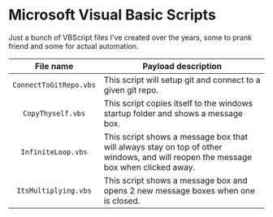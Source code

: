 # Microsoft Visual Basic Scripts

Just a bunch of VBScript files I've created over the years, some to prank friend and some for actual automation.

| File name  | Payload description |
| :-------------: | ------------- |
| `ConnectToGitRepo.vbs`  | This script will setup git and connect to a given git repo. |
| `CopyThyself.vbs`  | This script copies itself to the windows startup folder and shows a message box.  |
| `InfiniteLoop.vbs`  | This script shows a message box that will always stay on top of other windows, and will reopen the message box when clicked away.  |
| `ItsMultiplying.vbs`  | This script shows a message box and opens 2 new message boxes when one is closed.  |

